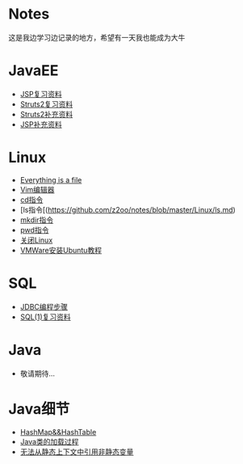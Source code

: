 # Notes
这是我边学习边记录的地方，希望有一天我也能成为大牛
  
# JavaEE

- [JSP复习资料](https://github.com/z2oo/notes/blob/master/JavaEE/JSP.md)
- [Struts2复习资料](https://github.com/z2oo/notes/blob/master/JavaEE/Struts2.md)
- [Struts2补充资料](https://github.com/z2oo/notes/blob/master/JavaEE/Supplement%20of%20Sturts2.md)
- [JSP补充资料](https://github.com/z2oo/notes/blob/master/JavaEE/SupplementofJSP.md)
  
# Linux
- [Everything is a file](https://github.com/z2oo/notes/blob/master/Linux/Everything%20is%20a%20File.md)
- [Vim编辑器](https://github.com/z2oo/notes/blob/master/Linux/Vim.md)
- [cd指令](https://github.com/z2oo/notes/blob/master/Linux/cd.md)
- [ls指令[(https://github.com/z2oo/notes/blob/master/Linux/ls.md)
- [mkdir指令](https://github.com/z2oo/notes/blob/master/Linux/mkdir.md)
- [pwd指令](https://github.com/z2oo/notes/blob/master/Linux/pwd.md)
- [关闭Linux](https://github.com/z2oo/notes/blob/master/Linux/shutdown%20Linux.md)
- [VMWare安装Ubuntu教程](https://github.com/z2oo/notes/blob/master/Linux/vmware-install%20Ubuntu.md)
  
# SQL
- [JDBC编程步骤](https://github.com/z2oo/notes/blob/master/SQL/StepsOfJDBC.md)
- [SQL(1)复习资料](https://github.com/z2oo/notes/blob/master/SQL/SQL(1).md)
  
# Java
- 敬请期待...

# Java细节
- [HashMap&&HashTable](https://github.com/z2oo/notes/blob/master/JavaDetails/HashMap%26%26HashTable.md)
- [Java类的加载过程](https://github.com/z2oo/notes/blob/master/JavaDetails/Process%20of%20JavaClassLoading.md)
- [无法从静态上下文中引用非静态变量](https://github.com/z2oo/notes/blob/master/JavaDetails/static-nonstatic.md)
